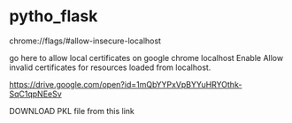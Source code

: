 # pytho_flask

chrome://flags/#allow-insecure-localhost

go here to allow local certificates on google chrome localhost
Enable Allow invalid certificates for resources loaded from localhost.



https://drive.google.com/open?id=1mQbYYPxVpBYYuHRYOthk-SqC1qpNEeSv

DOWNLOAD PKL file from this link
